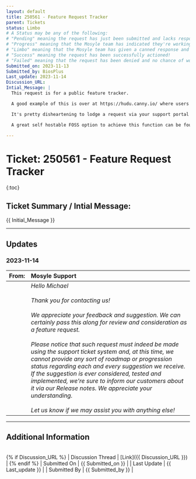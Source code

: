 ```yaml
---
layout: default
title: 250561 - Feature Request Tracker
parent: Tickets
status: Limbo
# A Status may be any of the following:
# "Pending" meaning the request has just been submitted and lacks response.
# "Progress" meaning that the Mosyle team has indicated they're working on it.
# "Limbo" meaning that the Mosyle team has given a canned response and the request has been closed without much of a followup.
# "Success" meaning the request has been successfully actioned!
# "Failed" meaning that the request has been denied and no chance of working on it 😔
Submitted_on: 2023-11-13
Submitted_by: BiosPlus
Last_update: 2023-11-14
Discussion_URL:
Intial_Message: | 
  This request is for a public feature tracker.

  A good example of this is over at https://hudu.canny.io/ where users submit requests and the Hudu team assesses viability + gives status updates on implementation.

  It's pretty disheartening to lodge a request via your support portal and for the tickets to be closed with a "This has been sent to our product team" message in response, but with no tracking for decision made or progress on the matter. Especially so considering competitors have their own semi-private feature trackers.

  A great self hostable FOSS option to achieve this function can be found here https://github.com/logchimp/logchimp'

---
```


# Ticket: 250561 - Feature Request Tracker

{:toc}

## Ticket Summary / Intial Message:
<!-- 
If there is code involved, use code blocks such as: 
```
Your code here
```
-->

{{ Initial_Message }}

---

## Updates

<!-- 
Please do descending order for recency, oldest -> most recent
Replace line breaks with <br><br> tags

Quick template"

### Date YYYY-MM-DD

|From: | Mosyle Support |
|:---|:---|
|| *Paragraph 1<br><br>Paragraph 2<br><br>Paragraph 3<br><br>.* |

-->

### 2023-11-14

|From: | Mosyle Support |
|:---|:---|
|| *Hello Michael<br><br>Thank you for contacting us!<br><br>We appreciate your feedback and suggestion. We can certainly pass this along for review and consideration as a feature request.<br><br>Please notice that such request must indeed be made using the support ticket system and, at this time, we cannot provide any sort of roadmap or progression status regarding each and every suggestion we receive. If the suggestion is ever considered, tested and implemented, we're sure to inform our customers about it via our Release notes. We appreciate your understanding.<br><br>Let us know if we may assist you with anything else!* |

---

## Additional Information
|||
|:---|:---|
{% if Discussion_URL %}
| Discussion Thread | [Link]({{ Discussion_URL }}) |
{% endif %}
| Submitted On | {{ Submitted_on }} |
| Last Update | {{ Last_update }} |
| Submitted By | {{ Submitted_by }} |